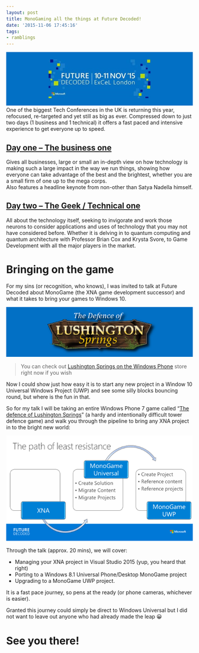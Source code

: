 ```yaml
---
layout: post
title: MonoGaming all the things at Future Decoded!
date: '2015-11-06 17:45:16'
tags:
- ramblings
---
```


 

[![FD2015](/Images/wordpress/2015/11/FD2015.png)](https://futuredecoded.microsoft.com/)One of the biggest Tech Conferences in the UK is returning this year, refocused, re-targeted and yet still as big as ever. Compressed down to just two days (1 business and 1 technical) it offers a fast paced and intensive experience to get everyone up to speed.

## [Day one – The business one](https://futuredecoded.microsoft.com/business-day/)

Gives all businesses, large or small an in-depth view on how technology is making such a large impact in the way we run things, showing how everyone can take advantage of the best and the brightest, whether you are a small firm of one up to the mega corps.  
Also features a headline keynote from non-other than Satya Nadella himself.

## [Day two – The Geek / Technical one](https://futuredecoded.microsoft.com/technical-day/)

All about the technology itself, seeking to invigorate and work those neurons to consider applications and uses of technology that you may not have considered before. Whether it is delving in to quantum computing and quantum architecture with Professor Brian Cox and Krysta Svore, to Game Development with all the major players in the market.

# Bringing on the game

For my sins (or recognition, who knows), I was invited to talk at Future Decoded about MonoGame (the XNA game development successor) and what it takes to bring your games to Windows 10.

[![texSplashLogo](/Images/wordpress/2015/11/texSplashLogo.png)](https://www.microsoft.com/en-us/store/apps/lushington-springs/9nblggh09l1q)

> You can check out [Lushington Springs on the Windows Phone](https://www.microsoft.com/en-us/store/apps/lushington-springs/9nblggh09l1q) store right now if you wish

Now I could show just how easy it is to start any new project in a Window 10 Universal Windows Project (UWP) and see some silly blocks bouncing round, but where is the fun in that.

So for my talk I will be taking an entire Windows Phone 7 game called “[The defence of Lushington Springs](https://www.microsoft.com/en-us/store/apps/lushington-springs/9nblggh09l1q)” (a hardy and intentionally difficult tower defence game) and walk you through the pipeline to bring any XNA project in to the bright new world:

[![MGFLow](/Images/wordpress/2015/11/MGFLow.png)](/Images/wordpress/2015/11/MGFLow.png)

Through the talk (approx. 20 mins), we will cover:

- Managing your XNA project in Visual Studio 2015 (yup, you heard that right)
- Porting to a Windows 8.1 Universal Phone/Desktop MonoGame project
- Upgrading to a MonoGame UWP project.

It is a fast pace journey, so pens at the ready (or phone cameras, whichever is easier).

Granted this journey could simply be direct to Windows Universal but I did not want to leave out anyone who had already made the leap 😀

# See you there!
